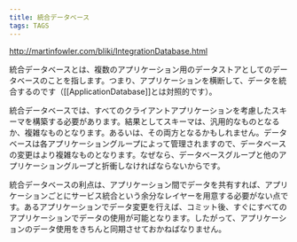 ```yaml
---
title: 統合データベース
tags: TAGS
---
```


http://martinfowler.com/bliki/IntegrationDatabase.html

統合データベースとは、複数のアプリケーション用のデータストアとしてのデータベースのことを指します。つまり、アプリケーションを横断して、データを統合するのです（[[ApplicationDatabase]]とは対照的です）。

統合データベースでは、すべてのクライアントアプリケーションを考慮したスキーマを構築する必要があります。結果としてスキーマは、汎用的なものとなるか、複雑なものとなります。あるいは、その両方となるかもしれません。データベースは各アプリケーショングループによって管理されますので、データベースの変更はより複雑なものとなります。なぜなら、データベースグループと他のアプリケーショングループと折衝しなければならないからです。

統合データベースの利点は、アプリケーション間でデータを共有すれば、アプリケーションごとにサービス統合という余分なレイヤーを用意する必要がない点です。あるアプリケーションでデータ変更を行えば、コミット後、すぐにすべてのアプリケーションでデータの使用が可能となります。したがって、アプリケーションのデータ使用をきちんと同期させておかねばなりません。
